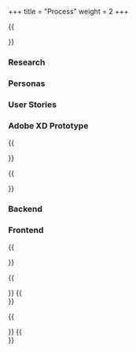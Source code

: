 +++
title = "Process"
weight = 2
+++

{{<section title="Design">}}
### Research

### Personas 

### User Stories

### Adobe XD Prototype

{{</section>}}

{{<section title="Implementation">}}
### Backend

### Frontend 
{{</section>}}

{{<section title="Workflow">}}
{{</section>}}

{{<section title="Challenges">}}
{{</section>}}